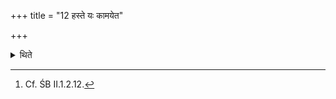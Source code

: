 +++
title = "12 हस्ते यः कामयेत"

+++

<details><summary>थिते</summary>

12. (A performer) who desires, "May (a gift) be given to me (by the people)" (should establish) fires under Hasta.[^1]  

[^1]: Cf. ŚB II.1.2.12.
</details>
